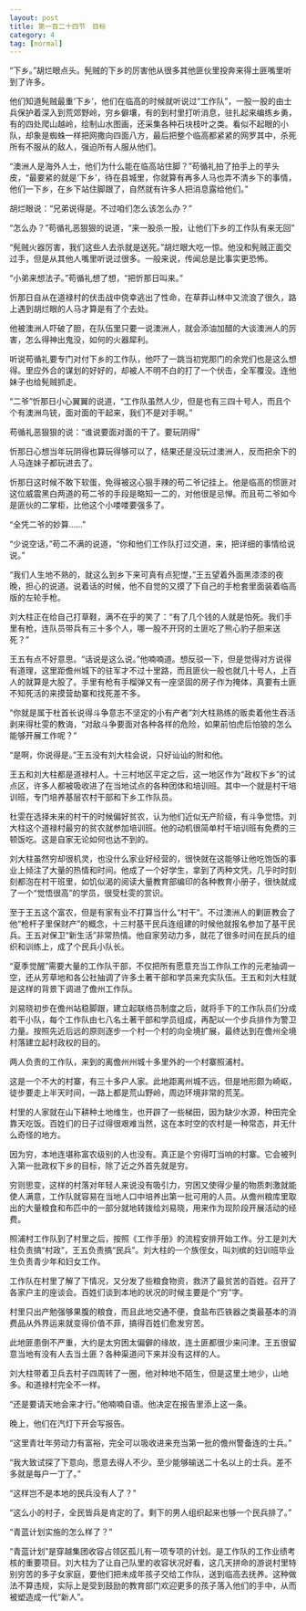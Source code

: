 ```yaml
---
layout: post
title: 第一百二十四节　目标
category: 4
tag: [normal]
---
```


“下乡。”胡烂眼点头。髡贼的下乡的厉害他从很多其他匪伙里投奔来得土匪嘴里听到了许多。

他们知道髡贼最重‘下乡’，他们在临高的时候就听说过“工作队”，一股一股的由士兵保护着深入到荒郊野岭，穷乡僻壤，有的到村里打听消息，驻扎起来编练乡勇，有的四处爬山越岭，绘制山水图画，还采集各种石块枝叶之类。看似不起眼的小队，却象是蜘蛛一样把网撒向四面八方，最后把整个临高都紧紧的网罗其中，杀死所有不服从的敌人，强迫所有人服从他们。

“澳洲人是海外人士，他们为什么能在临高站住脚？”苟循礼拍了拍手上的芋头皮，“最要紧的就是‘下乡’，待在县城里，你就算有再多人马也弄不清乡下的事情，他们一下乡，在乡下站住脚跟了，自然就有许多人把消息露给他们。”

胡烂眼说：“兄弟说得是。不过咱们怎么该怎么办？”

“怎么办？”苟循礼恶狠狠的说道，“来一股杀一股，让他们下乡的工作队有来无回”

“髡贼火器厉害，我们这些人去杀就是送死。”胡烂眼大吃一惊。他没和髡贼正面交过手，但是从其他人嘴里听说过很多。一般来说，传闻总是比事实更恐怖。

“小弟来想法子。”苟循礼想了想，“把忻那日叫来。”

忻那日自从在道禄村的伏击战中侥幸逃出了性命，在草莽山林中又流浪了很久，路上遇到胡烂眼的人马才算是有了个去处。

他被澳洲人吓破了胆，在队伍里只要一说澳洲人，就会添油加醋的大谈澳洲人的厉害，怎么得神出鬼没，如何的火器犀利。

听说苟循礼要专门对付下乡的工作队，他吓了一跳当初党那门的余党们也是这么想得。里应外合的谋划的好好的，却被人不明不白的打了一个伏击，全军覆没。连他妹子也给髡贼抓走。

“二爷”忻那日小心翼翼的说道，“工作队虽然人少，但是也有三四十号人，而且个个有澳洲鸟铳，面对面的干起来，我们不是对手啊。”

苟循礼恶狠狠的说：“谁说要面对面的干了。要玩阴得”

忻那日心想当年玩阴得也算玩得够可以了，结果还是没玩过澳洲人，反而把余下的人马连妹子都玩进去了。

忻那日这时候不敢下软蛋，免得被这心狠手辣的苟二爷记挂上。他是临高的惯匪对这位威震黑白两道的苟二爷的手段是略知一二的，对他很是忌惮。而且苟二爷如今是匪伙的二掌柜，比他这个小喽喽要强多了。

“全凭二爷的妙算……”

“少说空话，”苟二不满的说道，“你和他们工作队打过交道，来，把详细的事情给说说。”

“我们人生地不熟的，就这么到乡下来可真有点犯憷，”王五望着外面黑漆漆的夜晚，担心的说道。说着话的时候，他不自觉的又摸了下自己的手枪套里面装着临高版的左轮手枪。

刘大柱正在给自己打草鞋，满不在乎的笑了：“有了几个钱的人就是怕死。我们手里有枪，连队员带兵有三十多个人，哪一股不开窍的土匪吃了熊心豹子胆来送死？”

王五有点不好意思。“话说是这么说。”他喃喃道。想反驳一下，但是觉得对方说得有道理，这里距儋州城下的驻军才不过十里路，而且匪伙一般也就几十号人，上百人的就算是大股了。手里有枪有手榴弹又有一座坚固的房子作为掩体，真要有土匪不知死活的来摸营劫寨和找死差不多。

“你就是属于杜首长说得斗争意志不坚定的小有产者”刘大柱熟练的贩卖着他生吞活剥来得杜雯的教诲，“对敌斗争要面对各种各样的危险，如果前怕虎后怕狼的怎么能够开展工作呢？”

“是啊，你说得是。”王五没有刘大柱会说，只好讪讪的附和他。

王五和刘大柱都是道禄村人。十三村地区平定之后，这一地区作为“政权下乡”的试点区，许多人都被吸收进了在当地试点的各种团体和培训班。其中一个就是村干培训班，专门培养基层农村干部和下乡工作队员。

杜雯在选择未来的村干的时候偏好贫农，认为他们近似无产阶级，有斗争觉悟。刘大柱这个道禄村最穷的贫农就参加培训班。他的动机很简单村干培训班有免费的三顿饭吃。这是自家无论如何也达不到的。

刘大柱虽然穷却很机灵，也没什么家业好经营的，很快就在这能够让他吃饱饭的事业上倾注了大量的热情和时间。他成了一个好学生，拿到了丙种文凭，几乎时时刻刻都泡在村干班里，如饥似渴的阅读大量教育部编印的各种教育小册子，很快就成了一个“觉悟很高”的学员，很受杜雯的赏识。

至于王五这个富农，但是有家有业不打算当什么“村干”。不过澳洲人的剿匪教会了他“枪杆子里保财产”的概念，十三村基干民兵连组建的时候他就报名参加了基干民兵。王五对保卫“新生活”非常热情。他自家劳动力多，就花了很多时间在民兵的组织和训练上，成了个民兵小队长。

“夏季觉醒”需要大量的工作队干部，不仅把所有愿意充当工作队工作的元老抽调一空，还从芳草地和各公社抽调了许多土著干部和学员来充实队伍。王五和刘大柱就是这样的背景下调进了儋州工作队。

刘易晓初步在儋州站稳脚跟，建立起联络员制度之后，就将手下的工作队员们分成若干小队，每个工作队由七八名土著干部和学员组成，再配以一个步兵排作为警卫力量。按照先近后远的原则逐步一个村一个村的向全境扩展，最终达到在儋州全境村落建立起村政权的目的。

两人负责的工作队，来到的离儋州州城十多里外的一个村寨照浦村。

这是一个不大的村寨，有三十多户人家。此地距离州城不远，但是地形颇为崎岖，徒步要走上半天时间，一路上都是荒山野岭，周边环境非常的荒芜。

村里的人家就在山下耕种土地维生，也开辟了一些梯田，因为缺少水源，种田完全靠天吃饭。百姓们的日子过得很艰难当然，这在本时空的农村是一种常态，并无什么奇怪的地方。

因为穷，本地连堪称富农级别的人也没有。真正是个穷得叮当响的村寨。它会被列入第一批政权下乡的目标，除了近之外首先就是穷。

穷则思变，这样的村落对年轻人来说没有吸引力，穷困又使得少量的物质刺激就能使人满意，工作队就容易在当地人口中培养出第一批可用的人员。从儋州粮库里取出的大量粮食和布匹中的一部分就地转拨给刘易晓，用来作为现阶段开展活动的经费。

照浦村工作队到了村里之后，按照《工作手册》的流程安排开始工作。分工是刘大柱负责搞“村政”，王五负责搞“民兵”。刘大柱的一个族侄女，叫刘槟的妇训班毕业生负责青少年和妇女工作。

工作队在村里了解了下情况，又分发了些粮食物资，救济了最贫苦的百姓。召开了各家户主的座谈会。百姓们谈到本地的状况的时候主要是个“穷”字。

村里只出产勉强够果腹的粮食，而且此地交通不便，食盐布匹铁器之类最基本的消费品从外界运来就变得价值不菲，搞得百姓们愈发穷苦。

此地匪患倒不严重，大约是太穷困太偏僻的缘故，连土匪都很少来问津。王五很留意当地有没有人去当土匪？各种渠道问下来并没有这样的人。

刘大柱带着卫兵去村子四周转了一圈，他对种地不陌生，但是这里土地少，山地多。和道禄村完全不一样。

“还是要请天地会来才行。”他喃喃自语。他决定在报告里添上这一条。

晚上，他们在汽灯下开会写报告。

“这里青壮年劳动力有富裕，完全可以吸收进来充当第一批的儋州警备连的士兵。”

“我大致试探了下意向，愿意去得人不少。至少能够输送二十名以上的士兵。差不多就是每户一丁了。”

“这样岂不是本地的民兵没有人了？”

“这么小的村子，全民皆兵是肯定的了。剩下的男人组织起来也够一个民兵排了。”

“青蓝计划实施的怎么样了？”

“青蓝计划”是穿越集团收容占领区孤儿有一项专项的计划。是工作队的工作业绩考核的重要项目。刘大柱为了让自己队里的收容状况好看，这几天拼命的游说村里特别穷苦的多子女家庭，要他们把未成年孩子交给工作队，送到临高去抚养。这种做法不算违规，实际上是受到鼓励的教育部门欢迎更多的孩子落入他们的手中，从而被塑造成一代“新人”。
